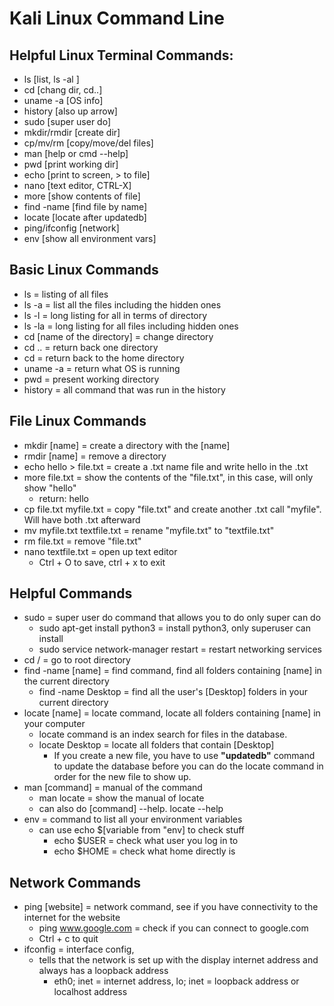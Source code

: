 # Kali Linux Command Line

<h2>Helpful Linux Terminal Commands:</h2>

- ls [list, ls -al ]
- cd [chang dir, cd..]
- uname -a [OS info]
- history [also up arrow]
- sudo [super user do]
- mkdir/rmdir [create dir]
- cp/mv/rm [copy/move/del files]
- man [help or cmd --help]
- pwd [print working dir]
- echo [print to screen, > to file]
- nano [text editor, CTRL-X]
- more [show contents of file]
- find -name [find file by name]
- locate [locate after updatedb]
- ping/ifconfig [network]
- env [show all environment vars]

<h2></h2>

<h2>Basic Linux Commands</h2>

- ls = listing of all files
- ls -a = list all the files including the hidden ones
- ls -l = long listing for all in terms of directory
- ls -la = long listing for all files including hidden ones
- cd [name of the directory] = change directory
- cd .. = return back one directory
- cd = return back to the home directory
- uname -a = return what OS is running
- pwd = present working directory
- history = all command that was run in the history

<h2></h2>

<h2>File Linux Commands</h2>

- mkdir [name] = create a directory with the [name]
- rmdir [name] = remove a directory
- echo hello > file.txt = create a .txt name file and write hello in the .txt
- more file.txt = show the contents of the "file.txt", in this case, will only show "hello"
  - return: hello
- cp file.txt myfile.txt = copy "file.txt" and create another .txt call "myfile". Will have both .txt afterward
- mv myfile.txt textfile.txt = rename "myfile.txt" to "textfile.txt"
- rm file.txt = remove "file.txt"
- nano textfile.txt = open up text editor
  - Ctrl + O to save, ctrl + x to exit

<h2></h2>

<h2>Helpful Commands</h2>

- sudo = super user do command that allows you to do only super can do
  - sudo apt-get install python3 = install python3, only superuser can install
  - sudo service network-manager restart = restart networking services
- cd / = go to root directory
- find -name [name] = find command, find all folders containing [name] in the current directory
  - find -name Desktop = find all the user's [Desktop] folders in your current directory
- locate [name] = locate command, locate all folders containing [name] in your computer
  - locate command is an index search for files in the database. 
  - locate Desktop = locate all folders that contain [Desktop]
    - If you create a new file, you have to use **"updatedb"** command to update the database before you can do the locate command in order for the new file to show up.
- man [command] = manual of the command
  - man locate = show the manual of locate
  - can also do [command] --help. locate --help
- env = command to list all your environment variables
  - can use echo $[variable from "env] to check stuff
    - echo $USER = check what user you log in to
    - echo $HOME = check what home directly is

<h2>Network Commands</h2>

- ping [website] = network command, see if you have connectivity to the internet for the website
  - ping www.google.com = check if you can connect to google.com
  - Ctrl + c to quit
- ifconfig = interface config,
  - tells that the network is set up with the display internet address and always has a loopback address
    - eth0; inet = internet address, lo; inet = loopback address or localhost address


  
